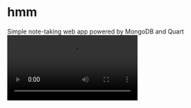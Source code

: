 # hmm
Simple note-taking web app powered by MongoDB and Quart
![alt text](https://i.imgur.com/S7HN2FC.mp4 "preview.")
